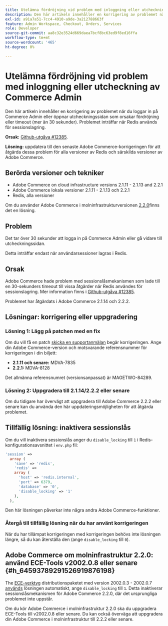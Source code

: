 ```yaml
---
title: Utelämna fördröjning vid problem med inloggning eller utcheckning av Commerce Admin
description: Den här artikeln innehåller en korrigering av problemet när du loggar in på Commerce Admin eller öppnar utcheckningssidan som orsakar fördröjning eller timeout (mer än 30 sekunder). Problemet inträffar när Redis används för sessionslagring.
exl-id: a91a7a51-7cc4-4910-a9de-3a212788663f
feature: Admin Workspace, Checkout, Orders, Services
role: Developer
source-git-commit: aa8c32e3524d669daea7bcf8bc63ed9f8ed16ffa
workflow-type: tm+mt
source-wordcount: '465'
ht-degree: 0%

---
```


# Utelämna fördröjning vid problem med inloggning eller utcheckning av Commerce Admin

Den här artikeln innehåller en korrigering av problemet när du loggar in på Commerce Admin eller öppnar utcheckningssidan som orsakar fördröjning eller timeout (mer än 30 sekunder). Problemet inträffar när Redis används för sessionslagring.

**Orsak:**   [Github-utgåva \#12385](https://github.com/magento/magento2/issues/12385).

**Lösning:** uppdatera till den senaste Adobe Commerce-korrigeringen för att åtgärda dessa problem för alla versioner av Redis och särskilda versioner av Adobe Commerce.

## Berörda versioner och tekniker

* Adobe Commerce on cloud infrastructure versions 2.1.11 - 2.1.13 and 2.2.1
* Adobe Commerce lokala versioner 2.1.11 - 2.1.13 och 2.2.1
* Redis, alla versioner

Om du använder Adobe Commerce i molninfrastrukturversionen [2.2.0](#h_64593789291526919876198)finns det en lösning.

## Problem

Det tar över 30 sekunder att logga in på Commerce Admin eller gå vidare till utcheckningssidan.

Detta inträffar endast när användarsessioner lagras i Redis.

## Orsak

Adobe Commerce hade problem med sessionslåsmekanismen som lade till en 30-sekunders timeout till vissa åtgärder när Redis användes för sessionslagring. Mer information finns i [Github-utgåva \#12385](https://github.com/magento/magento2/issues/12385).

Problemet har åtgärdats i Adobe Commerce 2.1.14 och 2.2.2.

## Lösningar: korrigering eller uppgradering

### Lösning 1: Lägg på patchen med en fix

Om du vill få en patch [skicka en supportanmälan](/help/help-center-guide/help-center/magento-help-center-user-guide.md#submit-ticket) begär korrigeringen. Ange din Adobe Commerce-version och motsvarande referensnummer för korrigeringen i din biljett:

* **2.1.11 och senare:** MDVA-7835
* **2.2.1:** MDVA-8128

Det allmänna referensnumret (versionsanpassat) är MAGETWO-84289.

### Lösning 2: Uppgradera till 2.1.14/2.2.2 eller senare

Om du tidigare har övervägt att uppgradera till Adobe Commerce 2.2.2 eller senare kan du använda den här uppdateringsmöjligheten för att åtgärda problemet.

## Tillfällig lösning: inaktivera sessionslås

Om du vill inaktivera sessionslås anger du `disable_locking` till `1` i Redis-konfigurationsavsnittet i `env.php` fil:

```php
'session' =>
  array (
    'save' => 'redis',
    'redis' =>
    array (
      'host' => 'redis.internal',
      'port' => 6379,
      'database' => '0',
      'disable_locking' => '1'
    ),
  ),
```

Den här lösningen påverkar inte några andra Adobe Commerce-funktioner.

### Återgå till tillfällig lösning när du har använt korrigeringen

När du har tillämpat korrigeringen med korrigeringen behövs inte lösningen längre, så du kan återställa den (ange `disable_locking` till `0`).

## Adobe Commerce om molninfrastruktur 2.2.0: använd ECE-Tools v2002.0.8 eller senare {#h_64593789291526919876198}

The [ECE-verktyg](https://devdocs.magento.com/cloud/project/ece-tools-update.html) distributionspaketet med version 2002.0.3 - 2002.0.7 [används](https://experienceleague.adobe.com/docs/commerce-cloud-service/user-guide/dev-tools/ece-tools/update-package.html) lösningen automatiskt, ange `disable_locking` till `1`. Detta inaktiverar sessionslåsmekanismen för Adobe Commerce 2.2.0, där det ursprungliga problemet inte uppstår.

Om du kör Adobe Commerce i molninfrastruktur 2.2.0 ska du uppgradera ECE-Tools till v2002.0.8 eller senare. Du kan också överväga att uppgradera din Adobe Commerce i molninfrastruktur till 2.2.2 eller senare.
